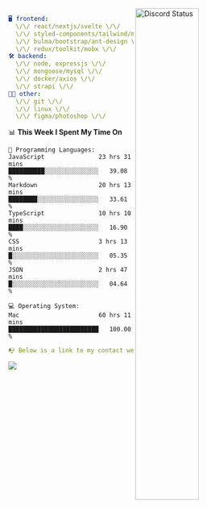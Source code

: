 
<a href="https://discord.com/users/279302975371870218" target="_blank">
    <img width="50%" align="right" alt="Discord Status" src="https://lanyard.cnrad.dev/api/279302975371870218?bg=161B22&borderRadius=5px%205px%200%200&hideTimestamp=true&idleMessage=Just%20chillin%27%20at%20the%20moment&animated=true">
</a>

```yaml
🖥️ frontend: 
  \/\/ react/nextjs/svelte \/\/
  \/\/ styled-components/tailwind/mui/
  \/\/ bulma/bootstrap/ant-design \/\/
  \/\/ redux/toolkit/mobx \/\/
🛠 backend: 
  \/\/ node, expressjs \/\/
  \/\/ mongoose/mysql \/\/
  \/\/ docker/axios \/\/
  \/\/ strapi \/\/
👨‍💻 other: 
  \/\/ git \/\/ 
  \/\/ linux \/\/
  \/\/ figma/photoshop \/\/
```
<!--START_SECTION:waka-->
📊 **This Week I Spent My Time On** 

```text
💬 Programming Languages: 
JavaScript               23 hrs 31 mins      ██████████░░░░░░░░░░░░░░░   39.08 % 
Markdown                 20 hrs 13 mins      ████████░░░░░░░░░░░░░░░░░   33.61 % 
TypeScript               10 hrs 10 mins      ████░░░░░░░░░░░░░░░░░░░░░   16.90 % 
CSS                      3 hrs 13 mins       █░░░░░░░░░░░░░░░░░░░░░░░░   05.35 % 
JSON                     2 hrs 47 mins       █░░░░░░░░░░░░░░░░░░░░░░░░   04.64 % 

💻 Operating System: 
Mac                      60 hrs 11 mins      █████████████████████████   100.00 % 
```


<!--END_SECTION:waka-->
```yaml
📭 Below is a link to my contact website 
```
<a href="https://mxns.xyz" target="_black"> <img src="https://img.shields.io/badge/website-161B22?style=for-the-badge&logo=About.me&logoColor=white"></img> <a/>
